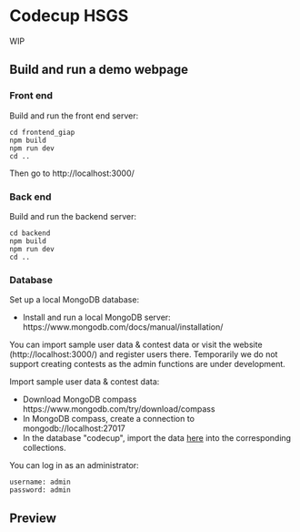 <h1>Codecup HSGS</h1>
WIP
<h2>Build and run a demo webpage</h2>
<h3>Front end</h3>
Build and run the front end server: 

```
cd frontend_giap
npm build
npm run dev
cd ..
```
Then go to http://localhost:3000/
<h3>Back end</h3>
Build and run the backend server: 

```
cd backend
npm build
npm run dev
cd ..
```
<h3>Database</h3>
Set up a local MongoDB database: 
<ul>
<li>Install and run a local MongoDB server: https://www.mongodb.com/docs/manual/installation/ </li>
</ul>
You can import sample user data & contest data or visit the website (http://localhost:3000/) and register users there. Temporarily we do not support creating contests as the admin functions are under development. 

Import sample user data & contest data: 
<ul>
<li>Download MongoDB compass https://www.mongodb.com/try/download/compass </li>
<li>In MongoDB compass, create a connection to mongodb://localhost:27017 </li>
<li>In the database "codecup", import the data <a href="https://github.com/Ddoraaaaa/codecuphsgs/tree/main/sampledata">here</a> into the corresponding collections. </li>
</ul>

You can log in as an administrator: 

```
username: admin
password: admin
```

<h2>Preview</h2>

